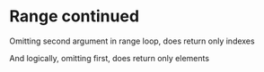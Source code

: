 # Range continued

Omitting second argument in range loop, does return only indexes

And logically, omitting first, does return only elements
